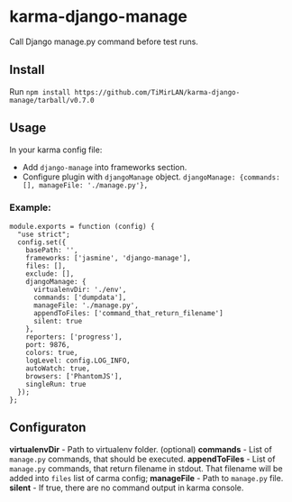 karma-django-manage
===================

Call Django manage.py command before test runs.

Install
-------

Run `npm install https://github.com/TiMirLAN/karma-django-manage/tarball/v0.7.0`

Usage
-----

In your karma config file:
* Add `django-manage` into frameworks section.
* Configure plugin with `djangoManage` object. ``djangoManage: {commands: [], manageFile: './manage.py'},``

### Example: ###

    module.exports = function (config) {
      "use strict";
      config.set({
        basePath: '',
        frameworks: ['jasmine', 'django-manage'],
        files: [],
        exclude: [],
        djangoManage: {
          virtualenvDir: './env',
          commands: ['dumpdata'],
          manageFile: './manage.py',
          appendToFiles: ['command_that_return_filename']
          silent: true
        },
        reporters: ['progress'],
        port: 9876,
        colors: true,
        logLevel: config.LOG_INFO,
        autoWatch: true,
        browsers: ['PhantomJS'],
        singleRun: true
      });
    };


Configuraton
------------

__virtualenvDir__ - Path to virtualenv folder. (optional)
__commands__ - List of `manage.py` commands, that should be executed.
__appendToFiles__ - List of `manage.py` commands, that return filename in stdout. That filename will be added into `files` list of carma config; 
__manageFile__ - Path to `manage.py` file.  
__silent__ - If true, there are no command output in karma console.  
